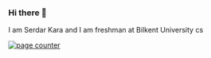 ### Hi there 👋

I am Serdar Kara and I am freshman at Bilkent University cs

<div id="sfcxt5zr8zj7tz1lle4tzn5jpkpprw63w74"></div><script type="text/javascript" src="https://counter6.optistats.ovh/private/counter.js?c=xt5zr8zj7tz1lle4tzn5jpkpprw63w74&down=async" async></script><noscript><a href="https://www.freecounterstat.com" title="page counter"><img src="https://counter6.optistats.ovh/private/freecounterstat.php?c=xt5zr8zj7tz1lle4tzn5jpkpprw63w74" border="0" title="page counter" alt="page counter"></a></noscript>
<!--
**Serdark4ra/Serdark4ra** is a ✨ _special_ ✨ repository because its `README.md` (this file) appears on your GitHub profile.

Here are some ideas to get you started:

- 🔭 I’m currently working on ...
- 🌱 I’m currently learning ...
- 👯 I’m looking to collaborate on ...
- 🤔 I’m looking for help with ...
- 💬 Ask me about ...
- 📫 How to reach me: ...
- 😄 Pronouns: ...
- ⚡ Fun fact: ...
-->
